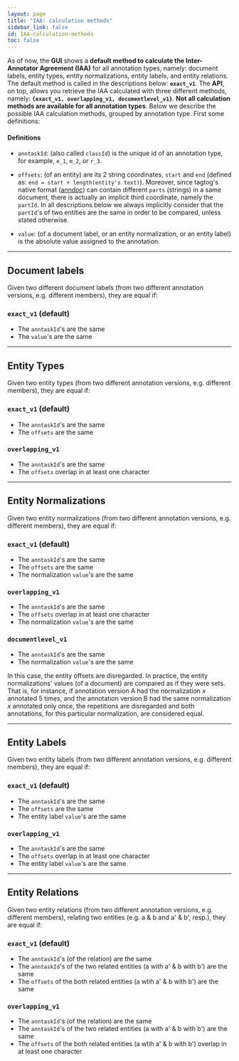 ```yaml
---
layout: page
title: "IAA: calculation methods"
sidebar_link: false
id: IAA-calculation-methods
toc: false
---
```


As of now, the **GUI** shows a **default method to calculate the Inter-Annotator Agreement (IAA)** for all annotation types, namely: document labels, entity types, entity normalizations, entity labels, and entity relations. The default method is called in the descriptions below: **`exact_v1`**. The **API**, on top, allows you retrieve the IAA calculated with three different methods, namely: **`{exact_v1, overlapping_v1, documentlevel_v1}`**. **Not all calculation methods are available for all annotation types**. Below we describe the possible IAA calculation methods, grouped by annotation type. First some definitions:

#### Definitions

* `anntaskId`: (also called `classId`) is the unique id of an annotation type, for example, `e_1`, `m_2`, or `r_3`.
* `offsets`: (of an entity) are its 2 string coordinates, `start` and `end` (defined as: `end = start + length(entity's text)`). Moreover, since tagtog's native format ([anndoc](anndoc)) can contain different `parts` (strings) in a same document, there is actually an implicit third coordinate, namely the `partId`. In all descriptions below we always implicitly consider that the `partId`'s of two entities are the same in order to be compared, unless stated otherwise.


* `value`: (of a document label, or an entity normalization, or an entity label) is the absolute value assigned to the annotation.


---


## Document labels

Given two different document labels (from two different annotation versions, e.g. different members), they are equal if:

### `exact_v1` (default)

* The `anntaskId`'s are the same
* The `value`'s are the same


---

## Entity Types

Given two entity types (from two different annotation versions, e.g. different members), they are equal if:

### `exact_v1` (default)

* The `anntaskId`'s are the same
* The `offsets` are the same


### `overlapping_v1`

* The `anntaskId`'s are the same
* The `offsets` overlap in at least one character

---

## Entity Normalizations

Given two entity normalizations (from two different annotation versions, e.g. different members), they are equal if:

### `exact_v1` (default)

* The `anntaskId`'s are the same
* The `offsets` are the same
* The normalization `value`'s are the same


### `overlapping_v1`

* The `anntaskId`'s are the same
* The `offsets` overlap in at least one character
* The normalization `value`'s are the same


### `documentlevel_v1`

* The `anntaskId`'s are the same
* The normalization `value`'s are the same

In this case, the entity offsets are disregarded. In practice, the entity normalizations' values (of a document) are compared as if they were sets. That is, for instance, if annotation version A had the normalization _x_ annotated 5 times, and the annotation version B had the same normalization _x_ annotated only once, the repetitions are disregarded and both annotations, for this particular normalization, are considered equal.


---

## Entity Labels

Given two entity labels (from two different annotation versions, e.g. different members), they are equal if:

### `exact_v1` (default)

* The `anntaskId`'s are the same
* The `offsets` are the same
* The entity label `value`'s are the same


### `overlapping_v1`

* The `anntaskId`'s are the same
* The `offsets` overlap in at least one character
* The entity label `value`'s are the same

---

## Entity Relations

Given two entity relations (from two different annotation versions, e.g. different members), relating two entities (e.g. a & b and a' & b', resp.), they are equal if:

### `exact_v1` (default)

* The `anntaskId`'s (of the relation) are the same
* The `anntaskId`'s of the two related entities (a with a' & b with b') are the same
* The `offsets` of the both related entities (a wtih a' & b with b') are the same


### `overlapping_v1`

* The `anntaskId`'s (of the relation) are the same
* The `anntaskId`'s of the two related entities (a with a' & b with b') are the same
* The `offsets` of the both related entities (a wtih a' & b with b') overlap in at least one character
